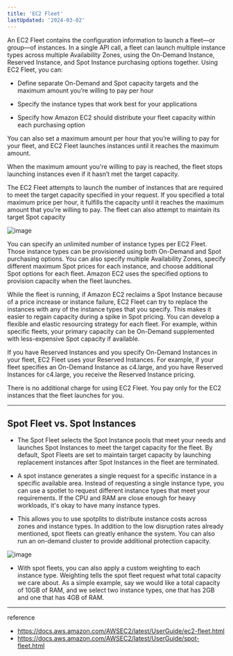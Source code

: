 ```yaml
---
title: 'EC2 Fleet'
lastUpdated: '2024-03-02'
---
```


An EC2 Fleet contains the configuration information to launch a fleet—or group—of instances. In a single API call, a fleet can launch multiple instance types across multiple Availability Zones, using the On-Demand Instance, Reserved Instance, and Spot Instance purchasing options together. Using EC2 Fleet, you can:

- Define separate On-Demand and Spot capacity targets and the maximum amount you’re willing to pay per hour

- Specify the instance types that work best for your applications

- Specify how Amazon EC2 should distribute your fleet capacity within each purchasing option

You can also set a maximum amount per hour that you’re willing to pay for your fleet, and EC2 Fleet launches instances until it reaches the maximum amount.

When the maximum amount you're willing to pay is reached, the fleet stops launching instances even if it hasn’t met the target capacity.

The EC2 Fleet attempts to launch the number of instances that are required to meet the target capacity specified in your request. If you specified a total maximum price per hour, it fulfills the capacity until it reaches the maximum amount that you’re willing to pay. The fleet can also attempt to maintain its target Spot capacity

![image](https://github.com/rlaisqls/rlaisqls/assets/81006587/9e284444-791b-409d-90a0-6c3f6e44b308)

You can specify an unlimited number of instance types per EC2 Fleet. Those instance types can be provisioned using both On-Demand and Spot purchasing options. You can also specify multiple Availability Zones, specify different maximum Spot prices for each instance, and choose additional Spot options for each fleet. Amazon EC2 uses the specified options to provision capacity when the fleet launches.

While the fleet is running, if Amazon EC2 reclaims a Spot Instance because of a price increase or instance failure, EC2 Fleet can try to replace the instances with any of the instance types that you specify. This makes it easier to regain capacity during a spike in Spot pricing. You can develop a flexible and elastic resourcing strategy for each fleet. For example, within specific fleets, your primary capacity can be On-Demand supplemented with less-expensive Spot capacity if available.

If you have Reserved Instances and you specify On-Demand Instances in your fleet, EC2 Fleet uses your Reserved Instances. For example, if your fleet specifies an On-Demand Instance as c4.large, and you have Reserved Instances for c4.large, you receive the Reserved Instance pricing.

There is no additional charge for using EC2 Fleet. You pay only for the EC2 instances that the fleet launches for you.

---

## Spot Fleet vs. Spot Instances

- The Spot Fleet selects the Spot Instance pools that meet your needs and launches Spot Instances to meet the target capacity for the fleet. By default, Spot Fleets are set to maintain target capacity by launching replacement instances after Spot Instances in the fleet are terminated.

- A spot instance generates a single request for a specific instance in a specific available area. Instead of requesting a single instance type, you can use a spotlet to request different instance types that meet your requirements. If the CPU and RAM are close enough for heavy workloads, it's okay to have many instance types.

- This allows you to use spotplits to distribute instance costs across zones and instance types. In addition to the low disruption rates already mentioned, spot fleets can greatly enhance the system. You can also run an on-demand cluster to provide additional protection capacity.
  
![image](https://github.com/rlaisqls/rlaisqls/assets/81006587/7a0e1e6a-eb39-49b7-bbf0-3a28d5fa4ef3)

- With spot fleets, you can also apply a custom weighting to each instance type. Weighting tells the spot fleet request what total capacity we care about. As a simple example, say we would like a total capacity of 10GB of RAM, and we select two instance types, one that has 2GB and one that has 4GB of RAM.




---

reference
- https://docs.aws.amazon.com/AWSEC2/latest/UserGuide/ec2-fleet.html
- https://docs.aws.amazon.com/AWSEC2/latest/UserGuide/spot-fleet.html